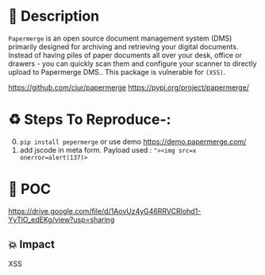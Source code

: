# :book: Description


 `Papermerge` is an open source document management system (DMS) primarily designed for archiving and retrieving your digital documents. Instead of having piles of paper documents all over your desk, office or drawers - you can quickly scan them and configure your scanner to directly upload to Papermerge DMS.. This package is vulnerable for `(XSS)`.

https://github.com/ciur/papermerge
https://pypi.org/project/papermerge/
# :recycle:  Steps To Reproduce-:  
  0) `pip install pepermerge` or use demo https://demo.papermerge.com/
  1) add jscode in meta form. Payload used : `"><img src=x onerror=alert(137)>`

# :telescope: POC

https://drive.google.com/file/d/1AovUz4yG46RRVCRlohd1-YyTlO_edEKg/view?usp=sharing
## 💥 Impact
XSS
